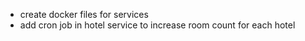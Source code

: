 - create docker files for services 
- add cron job in hotel service to increase room count for each hotel 